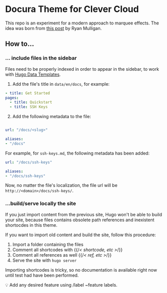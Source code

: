 
# Docura Theme for Clever Cloud

This repo is an experiment for a modern approach to marquee effects. The idea was born from [this post](https://ryanmulligan.dev/blog/css-marquee/) by Ryan Mulligan.

## How to...

### ... include files in the sidebar

Files need to be properly indexed in order to appear in the sidebar, to work with [Hugo Data Templates](https://gohugo.io/templates/data-templates/).

1. Add the file's title in `data/en/docs`, for example:
  
  ```yaml
  - title: Get Started
  pages:
    - title: Quickstart
    - title: SSH Keys
```

2. Add the following metadata to the file:

```yaml

url: "/docs/<slug>"

aliases:
- "/docs"
```

For example, for `ssh-keys.md`, the following metadata has been added:

```yaml
url: "/docs/ssh-keys"

aliases:
- "/docs/ssh-keys"
```

Now, no matter the file's localization, the file url will be `http://<domain>/docs/ssh-keys/`.

### ...build/serve locally the site

If you just import content from the previous site, Hugo won't be able to build your site, because files contains obsolete path references and inexistent shortocdes in this theme.

If you want to import old content and build the site, follow this procedure:

1. Import a folder containing the files
2. Comment all shortcodes with {{/*< shortcode, etc >*/}}
3. Comment all references as well {{/*< ref, etc >*/}}
4. Serve the site with `hugo server`

Importing shortcodes is tricky, so no documentation is available right now until test had have been performed.

💡 Add any desired feature using /label ~feature labels.
